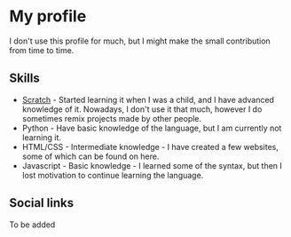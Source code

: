 # My profile
I don't use this profile for much, but I might make the small contribution from time to time.

## Skills
* [Scratch](https://scratch.mit.edu) - Started learning it when I was a child, and I have advanced knowledge of it.
Nowadays, I don't use it that much, however I do sometimes remix projects made by other people.
* Python - Have basic knowledge of the language, but I am currently not learning it.
* HTML/CSS - Intermediate knowledge - I have created a few websites, some of which can be found on here.
* Javascript - Basic knowledge - I learned some of the syntax, but then I lost motivation to continue learning the language.

## Social links
To be added
